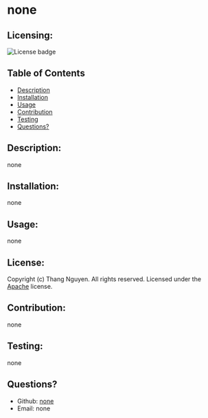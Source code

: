 # none
  ## Licensing:
  ![License badge](https://img.shields.io/badge/license-Apache-blue)
  ## Table of Contents 
  - [Description](#description)
  - [Installation](#installation)
  - [Usage](#usage)
  - [Contribution](#contribution)
  - [Testing](#testing)
  - [Questions?](#questions)
  ## Description:
  none
  ## Installation:
  none
  ## Usage:
  none
  ## License:
  
  Copyright (c) Thang Nguyen. All rights reserved. 
  Licensed under the [Apache](https://www.apache.org/licenses/LICENSE-2.0.txt) license.
  ## Contribution:
  none
  ## Testing:
  none
  ## Questions?
  - Github: [none](https://github.com/none)
  - Email: none 